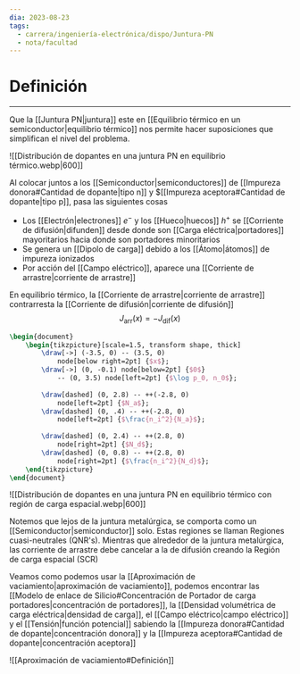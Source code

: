 ```yaml
---
dia: 2023-08-23
tags:
  - carrera/ingeniería-electrónica/dispo/Juntura-PN
  - nota/facultad
---
```

# Definición
---
Que la [[Juntura PN|juntura]] este en [[Equilibrio térmico en un semiconductor|equilibrio térmico]] nos permite hacer suposiciones que simplifican el nivel del problema.

![[Distribución de dopantes en una juntura PN en equilibrio térmico.webp|600]]

Al colocar juntos a los [[Semiconductor|semiconductores]] de [[Impureza donora#Cantidad de dopante|tipo n]] y $[[Impureza aceptora#Cantidad de dopante|tipo p]], pasa las siguientes cosas
* Los [[Electrón|electrones]] $e^-$ y los [[Hueco|huecos]] $h^+$ se [[Corriente de difusión|difunden]] desde donde son [[Carga eléctrica|portadores]] mayoritarios hacia donde son portadores minoritarios
* Se genera un [[Dipolo de carga]] debido a los [[Átomo|átomos]] de impureza ionizados
* Por acción del [[Campo eléctrico]], aparece una [[Corriente de arrastre|corriente de arrastre]]

En equilibrio térmico, la [[Corriente de arrastre|corriente de arrastre]] contrarresta la [[Corriente de difusión|corriente de difusión]] $$ J_\text{arr}(x) = - J_\text{dif}(x) $$
```tikz
\begin{document} 
	\begin{tikzpicture}[scale=1.5, transform shape, thick]
		\draw[->] (-3.5, 0) -- (3.5, 0)
			node[below right=2pt] {$x$};
		\draw[->] (0, -0.1) node[below=2pt] {$0$}
			-- (0, 3.5) node[left=2pt] {$\log p_0, n_0$};
			
		\draw[dashed] (0, 2.8) -- ++(-2.8, 0)
			node[left=2pt] {$N_a$};
		\draw[dashed] (0, .4) -- ++(-2.8, 0)
			node[left=2pt] {$\frac{n_i^2}{N_a}$};
		
		\draw[dashed] (0, 2.4) -- ++(2.8, 0)
			node[right=2pt] {$N_d$};
		\draw[dashed] (0, 0.8) -- ++(2.8, 0)
			node[right=2pt] {$\frac{n_i^2}{N_d}$};
	\end{tikzpicture}
\end{document}
```

![[Distribución de dopantes en una juntura PN en equilibrio térmico con región de carga espacial.webp|600]]

Notemos que lejos de la juntura metalúrgica, se comporta como un [[Semiconductor|semiconductor]] solo. Estas regiones se llaman Regiones cuasi-neutrales (QNR's). Mientras que alrededor de la juntura metalúrgica, las corriente de arrastre debe cancelar a la de difusión creando la Región de carga espacial (SCR)

Veamos como podemos usar la [[Aproximación de vaciamiento|aproximación de vaciamiento]], podemos encontrar las [[Modelo de enlace de Silicio#Concentración de Portador de carga portadores|concentración de portadores]], la [[Densidad volumétrica de carga eléctrica|densidad de carga]], el [[Campo eléctrico|campo eléctrico]] y el [[Tensión|función potencial]] sabiendo la [[Impureza donora#Cantidad de dopante|concentración donora]] y la [[Impureza aceptora#Cantidad de dopante|concentración aceptora]]

![[Aproximación de vaciamiento#Definición]]